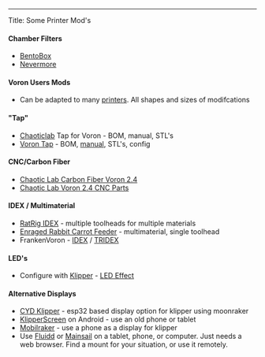 ---
Title: Some Printer Mod's
#### Chamber Filters
- [BentoBox](https://www.printables.com/model/272525-bentobox-v20-carbon-filter-for-bambu-lab-x1c-enclo)
- [Nevermore](https://github.com/nevermore3d)

#### Voron Users Mods
- Can be adapted to many [printers](https://github.com/VoronDesign/VoronUsers/tree/main/printer_mods#readme). All shapes and sizes of modifcations

#### "Tap"
- [Chaoticlab](https://github.com/Chaoticlab/CNC-Tap-for-Voron) Tap for Voron - BOM, manual, STL's
- [Voron Tap](https://github.com/VoronDesign/Voron-Tap/tree/main) - BOM, [manual](https://github.com/VoronDesign/Voron-Tap/blob/main/Manual/Assembly_Manual_Tap.pdf), STL's, config

#### CNC/Carbon Fiber
- [Chaotic Lab Carbon Fiber Voron 2.4](https://github.com/Chaoticlab/Carbon-Fiber-Voron2.4)
- [Chaotic Lab Voron 2.4 CNC Parts](https://github.com/Chaoticlab/Voron2.4-CNC-Parts-Kit)

#### IDEX / Multimaterial
- [RatRig IDEX](https://lab.ratrig.com/vc31_idex/) - multiple toolheads for multiple materials
- [Enraged Rabbit Carrot Feeder](https://github.com/EtteGit/EnragedRabbitProject) - multimaterial, single toolhead
- FrankenVoron - [IDEX](https://github.com/FrankenVoron/IDEX) / [TRIDEX](https://github.com/FrankenVoron/Tridex)

#### LED's
- Configure with [Klipper](https://www.klipper3d.org/Config_Reference.html#leds) - [LED Effect](https://github.com/julianschill/klipper-led_effect/tree/master)

#### Alternative Displays
- [CYD Klipper](https://github.com/suchmememanyskill/CYD-Klipper) - esp32 based display option for klipper using moonraker
- [KlipperScreen](https://klipperscreen.readthedocs.io/en/latest/Android/) on Android - use an old phone or tablet
- [Mobilraker](https://mobileraker.com/0) - use a phone as a display for klipper
- Use [Fluidd](fluidd.xyz) or [Mainsail](mainsail.xyz) on a tablet, phone, or computer. Just needs a web browser. Find a mount for your situation, or use it remotely.